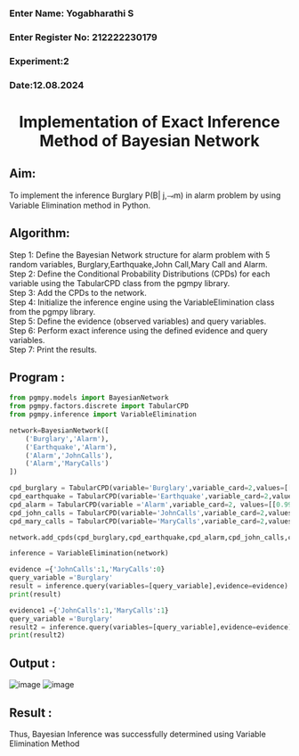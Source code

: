 <H3>Enter Name: Yogabharathi S</H3>
<H3>Enter Register No: 212222230179</H3>
<H3>Experiment:2</H3>
<H3>Date:12.08.2024 </H3>
<h1 align =center>Implementation of Exact Inference Method of Bayesian Network</h1>

## Aim:
To implement the inference Burglary P(B| j,⥗m) in alarm problem by using Variable Elimination method in Python.

## Algorithm:

Step 1: Define the Bayesian Network structure for alarm problem with 5 random variables, Burglary,Earthquake,John Call,Mary Call and Alarm.<br>
Step 2: Define the Conditional Probability Distributions (CPDs) for each variable using the TabularCPD class from the pgmpy library.<br>
Step 3: Add the CPDs to the network.<br>
Step 4: Initialize the inference engine using the VariableElimination class from the pgmpy library.<br>
Step 5: Define the evidence (observed variables) and query variables.<br>
Step 6: Perform exact inference using the defined evidence and query variables.<br>
Step 7: Print the results.<br>

## Program :
```python
from pgmpy.models import BayesianNetwork
from pgmpy.factors.discrete import TabularCPD
from pgmpy.inference import VariableElimination
```
```python
network=BayesianNetwork([
    ('Burglary','Alarm'),
    ('Earthquake','Alarm'),
    ('Alarm','JohnCalls'),
    ('Alarm','MaryCalls')
])
```
```python
cpd_burglary = TabularCPD(variable='Burglary',variable_card=2,values=[[0.999],[0.001]])
cpd_earthquake = TabularCPD(variable='Earthquake',variable_card=2,values=[[0.998],[0.002]])
cpd_alarm = TabularCPD(variable ='Alarm',variable_card=2, values=[[0.999, 0.71, 0.06, 0.05],[0.001, 0.29, 0.94, 0.95]],evidence=['Burglary','Earthquake'],evidence_card=[2,2])
cpd_john_calls = TabularCPD(variable='JohnCalls',variable_card=2,values=[[0.95,0.1],[0.05,0.9]],evidence=['Alarm'],evidence_card=[2])
cpd_mary_calls = TabularCPD(variable='MaryCalls',variable_card=2,values=[[0.99,0.3],[0.01,0.7]],evidence=['Alarm'],evidence_card=[2])

```
```python
network.add_cpds(cpd_burglary,cpd_earthquake,cpd_alarm,cpd_john_calls,cpd_mary_calls)

inference = VariableElimination(network)
```
```python
evidence ={'JohnCalls':1,'MaryCalls':0}
query_variable ='Burglary'
result = inference.query(variables=[query_variable],evidence=evidence)
print(result)
```
```python
evidence1 ={'JohnCalls':1,'MaryCalls':1}
query_variable ='Burglary'
result2 = inference.query(variables=[query_variable],evidence=evidence)
print(result2)
```
## Output :

![image](https://github.com/user-attachments/assets/caa5f029-1625-43dc-a9d5-aae95cd91161)
![image](https://github.com/user-attachments/assets/98871611-c7c6-41ab-8fdb-686d9994ddab)

## Result :
Thus, Bayesian Inference was successfully determined using Variable Elimination Method

